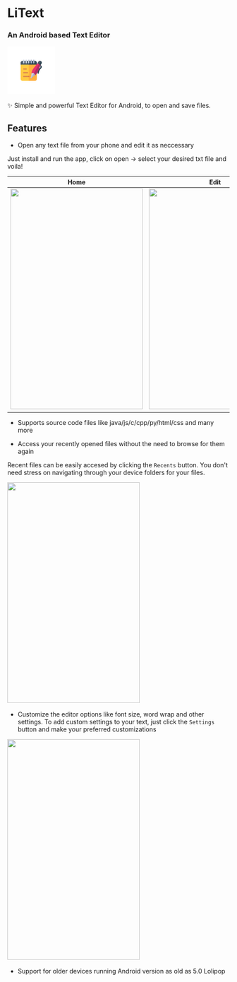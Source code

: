 # LiText

### An Android based Text Editor




![LiText Icon](/app/src/main/res/mipmap-mdpi/ic_launcher_foreground.png)

:sparkles: Simple and powerful Text Editor for Android, to open and save files.

## Features
- Open any text file from your phone and edit it as neccessary

Just install and run the app, click on open -> select your desired txt file and voila!

Home             |                          Edit 
:-------------------------:|:-------------------------:|
<img src="https://raw.githubusercontent.com/ugwulo/LiText/1.1.0_documentation/assets/home.png" width="300" height="500"/> | <img src="https://raw.githubusercontent.com/ugwulo/LiText/1.1.0_documentation/assets/edit.png" width="300" height="500"/>
 
- Supports source code files like java/js/c/cpp/py/html/css and many more



- Access your recently opened files without the need to browse for them again

Recent files can be easily accesed by clicking the `Recents` button. 
You don't need stress on navigating through your device folders for your files.


<img src="https://raw.githubusercontent.com/ugwulo/LiText/1.1.0_documentation/assets/history.png" width="300" height="500"/>
 
- Customize the editor options like font size, word wrap and other settings.
To add custom settings to your text, just click the `Settings` button and make your preferred customizations

<img src="https://raw.githubusercontent.com/ugwulo/LiText/1.1.0_documentation/assets/format.png" width="300" height="500"/>
 

- Support for older devices running Android version as old as 5.0 Lolipop